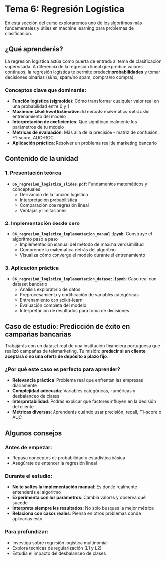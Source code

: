 # Tema 6: Regresión Logística

En esta sección del curso exploraremos uno de los algoritmos más fundamentales y útiles en machine learning para problemas de clasificación.

## ¿Qué aprenderás?

La regresión logística actúa como puerta de entrada al tema de clasificación supervisada. A diferencia de la regresión lineal que predice valores continuos, la regresión logística te permite predecir **probabilidades** y tomar decisiones binarias (sí/no, spam/no spam, compra/no compra).

### Conceptos clave que dominarás:

- **Función logística (sigmoide)**: Cómo transformar cualquier valor real en una probabilidad entre 0 y 1
- **Maximum Likelihood Estimation**: El método matemático detrás del entrenamiento del modelo
- **Interpretación de coeficientes**: Qué significan realmente los parámetros de tu modelo
- **Métricas de evaluación**: Más allá de la precisión - matriz de confusión, F1-score, AUC-ROC
- **Aplicación práctica**: Resolver un problema real de marketing bancario

## Contenido de la unidad

### 1. Presentación teórica
- **`06_regresion_logistica_slides.pdf`**: Fundamentos matemáticos y conceptuales
  - Derivación de la función logística
  - Interpretación probabilística
  - Comparación con regresión lineal
  - Ventajas y limitaciones

### 2. Implementación desde cero
- **`06_regresion_logistica_implementacion_manual.ipynb`**: Construye el algoritmo paso a paso
  - Implementación manual del método de máxima verosimilitud
  - Comprende la matemática detrás del algoritmo
  - Visualiza cómo converge el modelo durante el entrenamiento

### 3. Aplicación práctica
- **`06_regresion_logistica_implementacion_dataset.ipynb`**: Caso real con dataset bancario
  - Análisis exploratorio de datos
  - Preprocesamiento y codificación de variables categóricas
  - Entrenamiento con scikit-learn
  - Evaluación completa del modelo
  - Interpretación de resultados para toma de decisiones

## Caso de estudio: Predicción de éxito en campañas bancarias

Trabajarás con un dataset real de una institución financiera portuguesa que realizó campañas de telemarketing. Tu misión: **predecir si un cliente aceptará o no una oferta de depósito a plazo fijo**.

### ¿Por qué este caso es perfecto para aprender?
- **Relevancia práctica**: Problema real que enfrentan las empresas diariamente
- **Complejidad adecuada**: Variables categóricas, numéricas y desbalanceo de clases
- **Interpretabilidad**: Podrás explicar qué factores influyen en la decisión del cliente
- **Métricas diversas**: Aprenderás cuándo usar precisión, recall, F1-score o AUC


## Algunos consejos

### Antes de empezar:
- Repasa conceptos de probabilidad y estadística básica
- Asegúrate de entender la regresión lineal

### Durante el estudio:
- **No te saltes la implementación manual**: Es donde realmente entenderás el algoritmo
- **Experimenta con los parámetros**: Cambia valores y observa qué sucede
- **Interpreta siempre los resultados**: No solo busques la mejor métrica
- **Relaciona con casos reales**: Piensa en otros problemas donde aplicarías esto

### Para profundizar:
- Investiga sobre regresión logística multinomial
- Explora técnicas de regularización (L1 y L2)
- Estudia el impacto del desbalanceo de clases